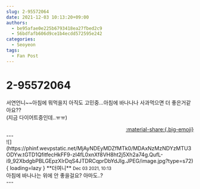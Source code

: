 ```yaml
---
slug: 2-95572064
date: 2021-12-03 10:13:20+09:00
authors:
  - be95afae0e225b6793418ea27fbed2c9
  - 56bdfafb606d9ce1b4ecdd572595e242
categories:
  - Seoyeon
tags:
  - Fan Post
---
```


# 2-95572064

<div class="post-container" markdown="1">
<div class="content-container md-sidebar__scrollwrap" markdown="1">

서연언니~~아침에 뭐먹을지 아직도 고민중...아침에 바나나나 사과먹으면 더 좋은거같아요??<br>(지금 다이어트중인데..ㅠㅠ)

</div>
</div>

<div style="text-align: right;" markdown="1">
<a href="https://weverse.io/fromis9/fanpost/2-95572064" style="text-align: right;">:material-share:{.big-emoji}</a>
</div>
---

<div class="comments-container md-sidebar__scrollwrap" markdown="1">
<div class="comment" markdown="1">
<div class='id-container' markdown="1">
![](https://phinf.wevpstatic.net/MjAyNDEyMDZfMTk0/MDAxNzMzNDYzMTU3ODYw.tGTD1QfitfecHkFF9-zI4fL0xnXf8VH8ht2j5Xh2a74g.QufL-i9_92XbdgbPBLGEpzXIrDqS4JTDRCqprDbYdJIg.JPEG/image.jpg?type=s72){ loading=lazy }
**<span class="artist">더여니</span>** <small>Dec 03 2021, 10:13</small><br>
</div>
<div class='comment-body' markdown="1">
아침에 바나나는 위에 안 좋을걸요? 아마도..?
</div>
</div>
</div>
---
